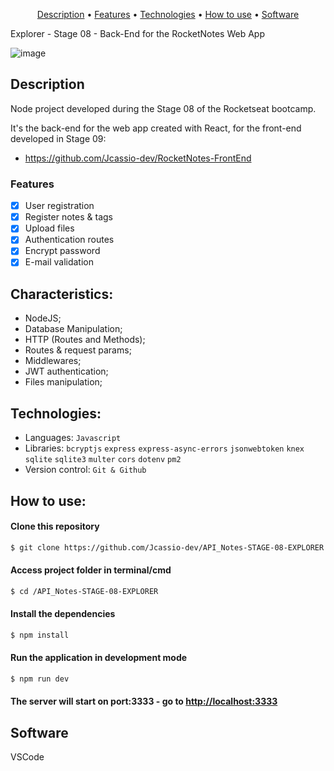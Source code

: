 <p align="center">
 <a href="#Description">Description</a> •
 <a href="#Features">Features</a> • 
 <a href="#Technologies">Technologies</a> •
 <a href="#How to use">How to use</a> •
 <a href="#Software">Software</a> 
</p>

Explorer - Stage 08 - Back-End for the RocketNotes Web App

![image](https://user-images.githubusercontent.com/62391659/221231257-ab4f594c-aa2a-4569-ad68-6acd25c2e138.png)

<div id="Description">

## Description
Node project developed during the Stage 08 of the Rocketseat bootcamp.

It's the back-end for the web app created with React, for the front-end developed in Stage 09:
- https://github.com/Jcassio-dev/RocketNotes-FrontEnd

</div>
<div id="Features">

### Features

- [x] User registration
- [x] Register notes & tags
- [x] Upload files
- [x] Authentication routes
- [x] Encrypt password
- [x] E-mail validation

</div>
<div id="Characteristics">

## Characteristics:
- NodeJS;
- Database Manipulation;
- HTTP (Routes and Methods);
- Routes & request params;
- Middlewares;
- JWT authentication;
- Files manipulation;

</div>
<div id="Technologies">

## Technologies:

- Languages: `Javascript`
- Libraries: `bcryptjs` `express` `express-async-errors` `jsonwebtoken` `knex` `sqlite` `sqlite3` `multer` `cors` `dotenv` `pm2`
- Version control: `Git & Github`

</div>
<div id="How to use">

## How to use:

#### Clone this repository

```bash
$ git clone https://github.com/Jcassio-dev/API_Notes-STAGE-08-EXPLORER.git
```

#### Access project folder in terminal/cmd

```bash
$ cd /API_Notes-STAGE-08-EXPLORER
```

#### Install the dependencies

```bash
$ npm install
```

#### Run the application in development mode

```bash
$ npm run dev
```
#### The server will start on port:3333 - go to <http://localhost:3333> 

</div>
<div id="Software">

## Software

VSCode
</div>
